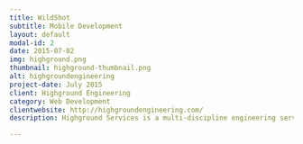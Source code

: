 ```yaml
---
title: WildShot
subtitle: Mobile Development
layout: default
modal-id: 2
date: 2015-07-02
img: highground.png
thumbnail: highground-thumbnail.png
alt: highgroundengineering
project-date: July 2015
client: Highground Engineering
category: Web Development
clientwebsite: http://highgroundengineering.com/
description: Highground Services is a multi-discipline engineering services firm providing a broad base of needs to our commercial and industrial customers. Highground Services excels in Mechanical, Electrical, Controls, and Fire Protection engineering projects in the industrial, commercial, and municipal markets. 

---
```

